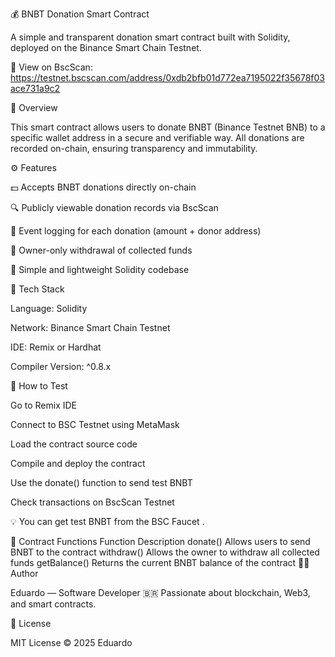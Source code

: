 💰 BNBT Donation Smart Contract

A simple and transparent donation smart contract built with Solidity, deployed on the Binance Smart Chain Testnet.

🔗 View on BscScan:
https://testnet.bscscan.com/address/0xdb2bfb01d772ea7195022f35678f03ace731a9c2

🚀 Overview

This smart contract allows users to donate BNBT (Binance Testnet BNB) to a specific wallet address in a secure and verifiable way.
All donations are recorded on-chain, ensuring transparency and immutability.

⚙️ Features

💵 Accepts BNBT donations directly on-chain

🔍 Publicly viewable donation records via BscScan

🧾 Event logging for each donation (amount + donor address)

👑 Owner-only withdrawal of collected funds

🧠 Simple and lightweight Solidity codebase

🧰 Tech Stack

Language: Solidity

Network: Binance Smart Chain Testnet

IDE: Remix or Hardhat

Compiler Version: ^0.8.x

🧪 How to Test

Go to Remix IDE

Connect to BSC Testnet using MetaMask

Load the contract source code

Compile and deploy the contract

Use the donate() function to send test BNBT

Check transactions on BscScan Testnet

💡 You can get test BNBT from the BSC Faucet
.

📜 Contract Functions
Function	Description
donate()	Allows users to send BNBT to the contract
withdraw()	Allows the owner to withdraw all collected funds
getBalance()	Returns the current BNBT balance of the contract
🧑‍💻 Author

Eduardo — Software Developer 🇧🇷
Passionate about blockchain, Web3, and smart contracts.

🪪 License

MIT License © 2025 Eduardo
